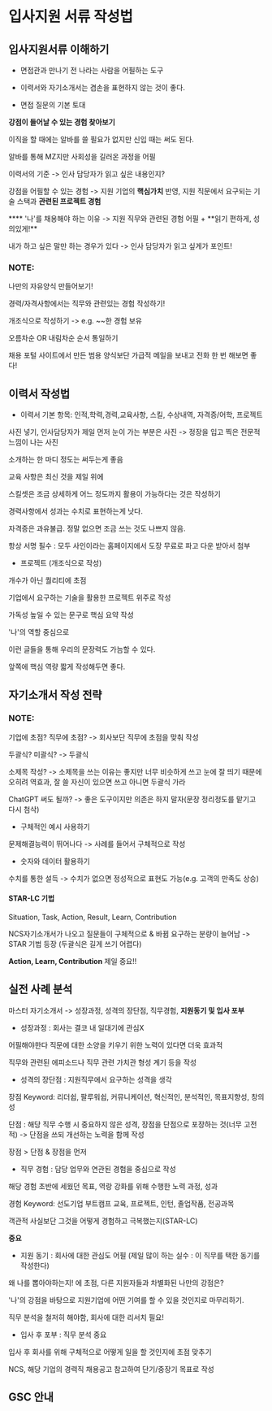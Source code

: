 # 입사지원 서류 작성법

## 입사지원서류 이해하기

- 면접관과 만나기 전 나라는 사람을 어필하는 도구

- 이력서와 자기소개서는 겸손을 표현하지 않는 것이 좋다.

- 면접 질문의 기본 토대

**강점이 들어날 수 있는 경험 찾아보기**

이직을 할 때에는 알바를 쓸 필요가 없지만 신입 때는 써도 된다.

알바를 통해 MZ지만 사회성을 길러온 과정을 어필

이력서의 기준 -> 인사 담당자가 읽고 싶은 내용인지?

강점을 어필할 수 있는 경험 -> 지원 기업의 **핵심가치** 반영, 지원 직문에서 요구되는 기술 스택과 **관련된 프로젝트 경험**

\***\* '나'를 채용해야 하는 이유 -> 지원 직무와 관련된 경험 어필 + **읽기 편하게, 성의있게!\*\*

내가 하고 싶은 말만 하는 경우가 있다 -> 인사 담당자가 읽고 싶게가 포인트!

### NOTE:

나만의 자유양식 만들어보기!

경력/자격사항에서는 직무와 관련있는 경험 작성하기!

개조식으로 작성하기 -> e.g. ~~한 경험 보유

오름차순 OR 내림차순 순서 통일하기

채용 포털 사이트에서 만든 범용 양식보단 가급적 메일을 보내고 전화 한 번 해보면 좋다!

## 이력서 작성법

- 이력서 기본 항목: 인적,학력,경력,교육사항, 스킬, 수상내역, 자격증/어학, 프로젝트

사진 넣기, 인사담당자가 제일 먼저 눈이 가는 부분은 사진 -> 정장을 입고 찍은 전문적 느낌이 나는 사진

소개하는 한 마디 정도는 써두는게 좋음

교육 사항은 최신 것을 제일 위에

스킬셋은 조금 상세하게 어느 정도까지 활용이 가능하다는 것은 작성하기

경력사항에서 성과는 수치로 표현하는게 낫다.

자격증은 과유불급. 정말 없으면 조금 쓰는 것도 나쁘지 않음.

항상 서명 필수 : 모두 사인이라는 홈페이지에서 도장 무료로 파고 다운 받아서 첨부

- 프로젝트 (개조식으로 작성)

개수가 아닌 퀄리티에 초점

기업에서 요구하는 기술을 활용한 프로젝트 위주로 작성

가독성 높일 수 있는 문구로 핵심 요약 작성

'나'의 역할 중심으로

이런 글들을 통해 우리의 문장력도 가늠할 수 있다.

앞쪽에 핵심 역량 짧게 작성해두면 좋다.

## 자기소개서 작성 전략

### NOTE:

기업에 초점? 직무에 초점? -> 회사보단 직무에 초점을 맞춰 작성

두괄식? 미괄식? -> 두괄식

소제목 작성? -> 소제목을 쓰는 이유는 좋지만 너무 비슷하게 쓰고 눈에 잘 띄기 때문에 오히려 역효과, 잘 쓸 자신이 있으면 쓰고 아니면 두괄식 가라

ChatGPT 써도 될까? -> 좋은 도구이지만 의존은 하지 말자(문장 정리정도를 맡기고 다시 첨삭)

- 구체적인 예시 사용하기

문제해결능력이 뛰어나다 -> 사례를 들어서 구체적으로 작성

- 숫자와 데이터 활용하기

수치를 통한 설득 -> 수치가 없으면 정성적으로 표현도 가능(e.g. 고객의 만족도 상승)

#### STAR-LC 기법

Situation, Task, Action, Result, Learn, Contribution

NCS자기소개서가 나오고 질문들이 구체적으로 & 바뀜 요구하는 분량이 늘어남 -> STAR 기법 등장 (두괄식은 길게 쓰기 어렵다)

**Action, Learn, Contribution** 제일 중요!!

## 실전 사례 분석

마스터 자기소개서 -> 성장과정, 성격의 장단점, 직무경험, **지원동기 및 입사 포부**

- 성장과정 : 회사는 결코 내 일대기에 관심X

어필해야한다 직문에 대한 소양을 키우기 위한 노력이 있다면 더욱 효과적

직무와 관련된 에피소드나 직무 관련 가치관 형성 계기 등을 작성

- 성격의 장단점 : 지원직무에서 요구하는 성격을 생각

장점 Keyword: 리더쉽, 팔루워쉽, 커뮤니케이션, 혁신적인, 분석적인, 목표지향성, 창의성

단점 : 해당 직무 수행 시 중요하지 않은 성격, 장점을 단점으로 포장하는 것(너무 고전적) -> 단점을 쓰되 개선하는 노력을 함께 작성

장점 > 단점 & 장점을 먼저

- 직무 경험 : 담당 업무와 연관된 경험을 중심으로 작성

해당 경험 초반에 세웠던 목표, 역랑 강화를 위해 수행한 노력 과정, 성과

경험 Keyword: 선도기업 부트캠프 교육, 프로젝트, 인턴, 졸업작품, 전공과목

객관적 사실보단 그것을 어떻게 경험하고 극복했는지(STAR-LC)

**중요**

- 지원 동기 : 회사에 대한 관심도 어필 (제일 많이 하는 실수 : 이 직무를 택한 동기를 작성한다)

왜 나를 뽑아야하는지! 에 초점, 다른 지원자들과 차별화된 나만의 강점은?

'나'의 강점을 바탕으로 지원기업에 어떤 기여를 할 수 있을 것인지로 마무리하기.

직무 분석을 철저히 해야함, 회사에 대한 리서치 필요!

- 입사 후 포부 : 직무 분석 중요

입사 후 회사를 위해 구체적으로 어떻게 일을 할 것인지에 초점 맞추기

NCS, 해당 기업의 경력직 채용공고 참고하여 단기/중장기 목표로 작성

## GSC 안내
